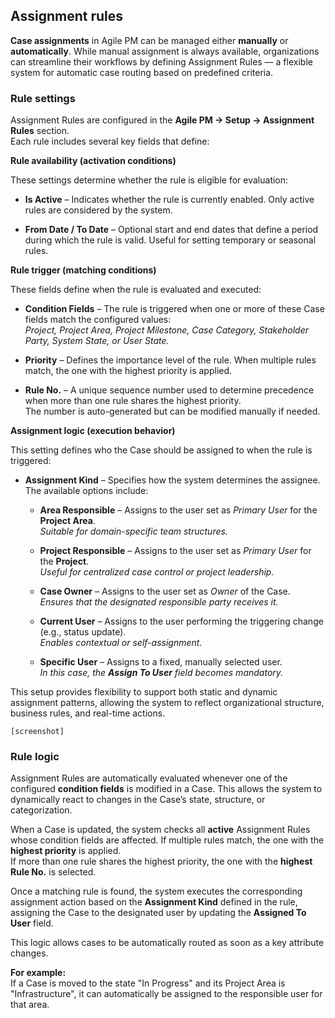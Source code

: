 ## Assignment rules

**Case assignments** in Agile PM can be managed either **manually** or **automatically**. While manual assignment is always available, organizations can streamline their workflows by defining Assignment Rules — a flexible system for automatic case routing based on predefined criteria.


### Rule settings

Assignment Rules are configured in the **Agile PM → Setup → Assignment Rules** section.  
Each rule includes several key fields that define:

**Rule availability (activation conditions)**

These settings determine whether the rule is eligible for evaluation:

- **Is Active** – Indicates whether the rule is currently enabled. Only active rules are considered by the system.

- **From Date / To Date** – Optional start and end dates that define a period during which the rule is valid. Useful for setting temporary or seasonal rules.

**Rule trigger (matching conditions)**

These fields define when the rule is evaluated and executed:

- **Condition Fields** – The rule is triggered when one or more of these Case fields match the configured values:  
  *Project, Project Area, Project Milestone, Case Category, Stakeholder Party, System State, or User State.*

- **Priority** – Defines the importance level of the rule. When multiple rules match, the one with the highest priority is applied.

- **Rule No.** – A unique sequence number used to determine precedence when more than one rule shares the highest priority.  
  The number is auto-generated but can be modified manually if needed.

**Assignment logic (execution behavior)**

This setting defines who the Case should be assigned to when the rule is triggered:

- **Assignment Kind** – Specifies how the system determines the assignee. The available options include:

  - **Area Responsible** – Assigns to the user set as *Primary User* for the **Project Area**.  
    *Suitable for domain-specific team structures.*

  - **Project Responsible** – Assigns to the user set as *Primary User* for the **Project**.  
    *Useful for centralized case control or project leadership.*

  - **Case Owner** – Assigns to the user set as *Owner* of the Case.  
    *Ensures that the designated responsible party receives it.*

  - **Current User** – Assigns to the user performing the triggering change (e.g., status update).  
    *Enables contextual or self-assignment.*

  - **Specific User** – Assigns to a fixed, manually selected user.  
    *In this case, the **Assign To User** field becomes mandatory.*

This setup provides flexibility to support both static and dynamic assignment patterns, allowing the system to reflect organizational structure, business rules, and real-time actions.

`[screenshot]`


### Rule logic

Assignment Rules are automatically evaluated whenever one of the configured **condition fields** is modified in a Case. This allows the system to dynamically react to changes in the Case’s state, structure, or categorization.

When a Case is updated, the system checks all **active** Assignment Rules whose condition fields are affected. If multiple rules match, the one with the **highest priority** is applied.  
If more than one rule shares the highest priority, the one with the **highest Rule No.** is selected.

Once a matching rule is found, the system executes the corresponding assignment action based on the **Assignment Kind** defined in the rule, assigning the Case to the designated user by updating the **Assigned To User** field.

This logic allows cases to be automatically routed as soon as a key attribute changes. 

**For example:** <br>
If a Case is moved to the state "In Progress" and its Project Area is "Infrastructure", it can automatically be assigned to the responsible user for that area.
